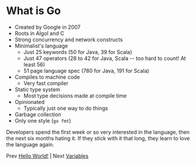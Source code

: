 # What is Go

- Created by Google in 2007
- Roots in Algol and C
- Strong concurrency and network constructs
- Minimalist's language
    - Just 25 keywords (50 for Java, 39 for Scala)
    - Just 47 operators (28 to 42 for Java, Scala -- too hard to count! At least 56)
    - 51 page language spec (780 for Java, 191 for Scala)
- Compiles to machine code
    - Very fast compiler
- Static type system
    - Most type decisions made at compile time
- Opinionated
    - Typically just one way to do things
- Garbage collection
- Only one style (`go fmt`)

Developers spend the first week or so very interested in the language, then the next six months hating it. If they stick with it that long, they learn to love the language again.

Prev [Hello World!](../hello-world/README.md) | Next [Variables](../variables/README.md)
